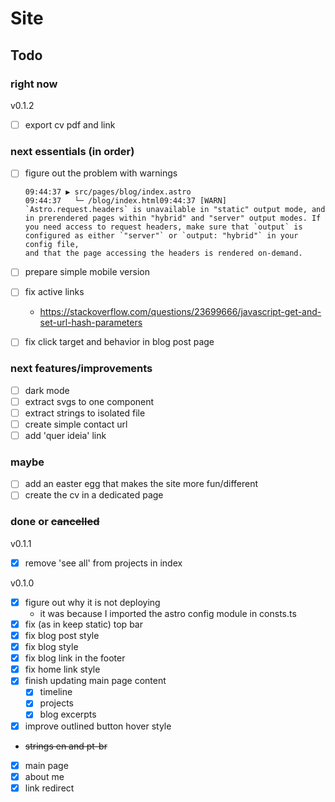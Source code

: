 # Site

## Todo

### right now

v0.1.2

- [ ] export cv pdf and link

### next essentials (in order)

- [ ] figure out the problem with warnings

      09:44:37 ▶ src/pages/blog/index.astro
      09:44:37   └─ /blog/index.html09:44:37 [WARN] `Astro.request.headers` is unavailable in "static" output mode, and in prerendered pages within "hybrid" and "server" output modes. If you need access to request headers, make sure that `output` is configured as either `"server"` or `output: "hybrid"` in your config file,
      and that the page accessing the headers is rendered on-demand.

- [ ] prepare simple mobile version
- [ ] fix active links
  - https://stackoverflow.com/questions/23699666/javascript-get-and-set-url-hash-parameters
- [ ] fix click target and behavior in blog post page

### next features/improvements

- [ ] dark mode
- [ ] extract svgs to one component
- [ ] extract strings to isolated file
- [ ] create simple contact url
- [ ] add 'quer ideia' link

### maybe

- [ ] add an easter egg that makes the site more fun/different
- [ ] create the cv in a dedicated page

### done or ~~cancelled~~

v0.1.1

- [x] remove 'see all' from projects in index

v0.1.0

- [x] figure out why it is not deploying
  - it was because I imported the astro config module in consts.ts
- [x] fix (as in keep static) top bar
- [x] fix blog post style
- [x] fix blog style
- [x] fix blog link in the footer
- [x] fix home link style
- [x] finish updating main page content
  - [x] timeline
  - [x] projects
  - [x] blog excerpts
- [x] improve outlined button hover style
- ~~strings en and pt-br~~
- [x] main page
- [x] about me
- [x] link redirect

